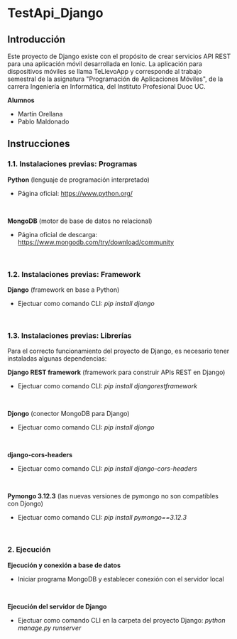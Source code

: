 # TestApi_Django

## Introducción

Este proyecto de Django existe con el propósito de crear servicios API REST para una aplicación móvil desarrollada en Ionic.
La aplicación para dispositivos móviles se llama TeLlevoApp y corresponde al trabajo semestral de la asignatura "Programación de Aplicaciones Móviles", de la carrera Ingeniería en Informática, del Instituto Profesional Duoc UC.
</br>

**Alumnos**
<ul>
 <li>Martín Orellana</li>
 <li>Pablo Maldonado</li>
</ul>

## Instrucciones

### 1.1. Instalaciones previas: Programas
**Python** (lenguaje de programación interpretado)
 * Página oficial: https://www.python.org/
</br>

**MongoDB** (motor de base de datos no relacional)
 * Página oficial de descarga: https://www.mongodb.com/try/download/community
</br>

### 1.2. Instalaciones previas: Framework
**Django** (framework en base a Python)
 * Ejectuar como comando CLI: _pip install django_
</br>


### 1.3. Instalaciones previas: Librerías
Para el correcto funcionamiento del proyecto de Django, es necesario tener instaladas algunas dependencias:
</br>

**Django REST framework** (framework para construir APIs REST en Django)
 * Ejectuar como comando CLI: _pip install djangorestframework_
</br>

**Djongo** (conector MongoDB para Django)
 * Ejectuar como comando CLI: _pip install djongo_
</br>

**django-cors-headers**
 * Ejectuar como comando CLI: _pip install django-cors-headers_
</br>

**Pymongo 3.12.3** (las nuevas versiones de pymongo no son compatibles con Djongo)
 * Ejectuar como comando CLI: _pip install pymongo==3.12.3_
</br>


### 2. Ejecución
**Ejecución y conexión a base de datos**
  * Iniciar programa MongoDB y establecer conexión con el servidor local
</br>

**Ejecución del servidor de Django**
  * Ejectuar como comando CLI en la carpeta del proyecto Django: _python manage.py runserver_

